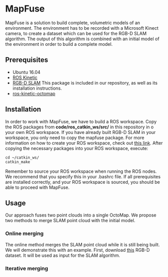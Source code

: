 # MapFuse
MapFuse is a solution to build complete, volumetric models of an environment. The environment has to be recorded with a Microsoft Kinect camera, to create a dataset which can be used for the RGB-D SLAM algorithm. The output of this algorithm is combined with an initial model of the environment in order to build a complete model.

## Prerequisites
* Ubuntu 16.04
* [ROS Kinetic](http://wiki.ros.org/kinetic/Installation/Ubuntu)
* [RGB-D SLAM](https://github.com/felixendres/rgbdslam_v2) This package is included in our repository, as well as its installation instructions.
* [ros-kinetic-octomap](http://wiki.ros.org/octomap)

## Installation
In order to work with MapFuse, we have to build a ROS workspace. Copy the ROS packages from <b>code/ros_catkin_ws/src/</b> in this repository in o your own ROS workspace. If you have already built RGB-D SLAM in your workspace, you only need to copy the mapfuse package. For more information on how to create your ROS workspace, check out [this link](http://wiki.ros.org/catkin/Tutorials/create_a_workspace). 
After copying the necessary packages into your ROS workspace, execute:
```
cd ~/catkin_ws/
catkin_make
```
Remember to source your ROS workspace when running the ROS nodes. We recommend that you specify this in your .bashrc file. If all prerequisites are installed correctly, and your ROS workspace is sourced, you should be able to proceed with MapFuse.
## Usage
Our approach fuses two point clouds into a single OctoMap. We propose two methods to merge SLAM point cloud with the initial model.

### Online merging
The online method merges the SLAM point cloud while it is still being built. We will demonstrate this with an example. First, download [this](https://vision.in.tum.de/rgbd/dataset/freiburg1/rgbd_dataset_freiburg1_room.tgz) RGB-D dataset. It will be used as input for the SLAM algorithm.


### Iterative merging
